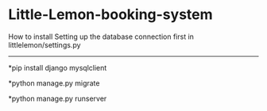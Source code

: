# Little-Lemon-booking-system

How to install
Setting up the database connection first in littlelemon/settings.py

---

*pip install django mysqlclient

*python manage.py migrate

*python manage.py runserver
